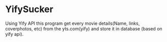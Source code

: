 # YifySucker
Using Yify API this program get every movie details(Name, links, coverphotos, etc) from the yts.com(yify) and store it in database (based on yify api).
